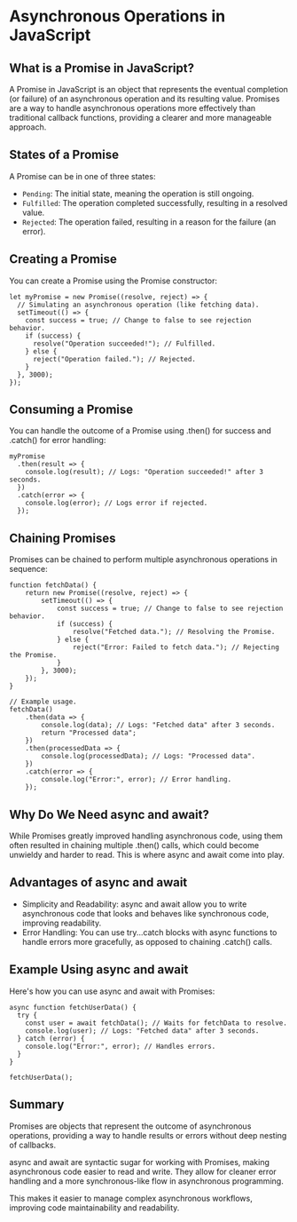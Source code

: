 # Asynchronous Operations in JavaScript

## What is a Promise in JavaScript?
A Promise in JavaScript is an object that represents the eventual completion (or failure) of an asynchronous operation and its resulting value. Promises are a way to handle asynchronous operations more effectively than traditional callback functions, providing a clearer and more manageable approach.

## States of a Promise
A Promise can be in one of three states:
+ `Pending`: The initial state, meaning the operation is still ongoing.
+ `Fulfilled`: The operation completed successfully, resulting in a resolved value.
+ `Rejected`: The operation failed, resulting in a reason for the failure (an error).

## Creating a Promise
You can create a Promise using the Promise constructor:
```
let myPromise = new Promise((resolve, reject) => {
  // Simulating an asynchronous operation (like fetching data).
  setTimeout(() => {
    const success = true; // Change to false to see rejection behavior.
    if (success) {
      resolve("Operation succeeded!"); // Fulfilled.
    } else {
      reject("Operation failed."); // Rejected.
    }
  }, 3000);
});
```

## Consuming a Promise
You can handle the outcome of a Promise using .then() for success and .catch() for error handling:
```
myPromise
  .then(result => {
    console.log(result); // Logs: "Operation succeeded!" after 3 seconds.
  })
  .catch(error => {
    console.log(error); // Logs error if rejected.
  });
```

## Chaining Promises
Promises can be chained to perform multiple asynchronous operations in sequence:
```
function fetchData() {
    return new Promise((resolve, reject) => {
        setTimeout(() => {
            const success = true; // Change to false to see rejection behavior.
            if (success) {
                resolve("Fetched data."); // Resolving the Promise.
            } else {
                reject("Error: Failed to fetch data."); // Rejecting the Promise.
            }
        }, 3000);
    });
}

// Example usage.
fetchData()
    .then(data => {
        console.log(data); // Logs: "Fetched data" after 3 seconds.
        return "Processed data";
    })
    .then(processedData => {
        console.log(processedData); // Logs: "Processed data".
    })
    .catch(error => {
        console.log("Error:", error); // Error handling.
    });
```

## Why Do We Need async and await?
While Promises greatly improved handling asynchronous code, using them often resulted in chaining multiple .then() calls, which could become unwieldy and harder to read. This is where async and await come into play.

## Advantages of async and await
+ Simplicity and Readability: async and await allow you to write asynchronous code that looks and behaves like synchronous code, improving readability.
+ Error Handling: You can use try...catch blocks with async functions to handle errors more gracefully, as opposed to chaining .catch() calls.

## Example Using async and await
Here's how you can use async and await with Promises:
```
async function fetchUserData() {
  try {
    const user = await fetchData(); // Waits for fetchData to resolve.
    console.log(user); // Logs: "Fetched data" after 3 seconds.
  } catch (error) {
    console.log("Error:", error); // Handles errors.
  }
}

fetchUserData();
```

## Summary
Promises are objects that represent the outcome of asynchronous operations, providing a way to handle results or errors without deep nesting of callbacks.

async and await are syntactic sugar for working with Promises, making asynchronous code easier to read and write. They allow for cleaner error handling and a more synchronous-like flow in asynchronous programming.

This makes it easier to manage complex asynchronous workflows, improving code maintainability and readability.

